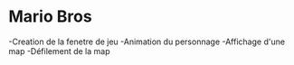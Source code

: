 # Mario Bros
 
-Creation de la fenetre de jeu
-Animation du personnage
-Affichage d'une map
-Défilement de la map
